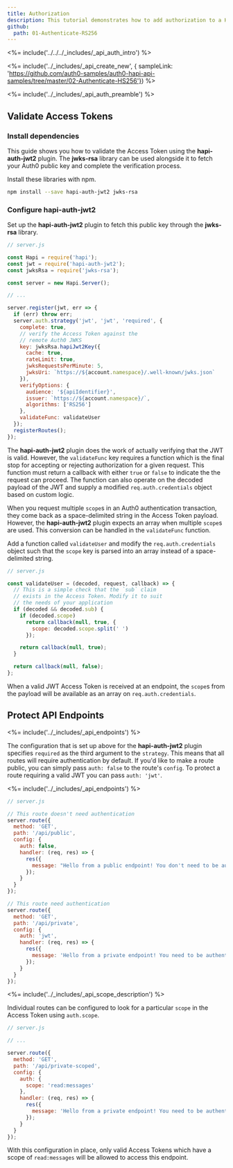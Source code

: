 ```yaml
---
title: Authorization
description: This tutorial demonstrates how to add authorization to a Hapi.js API.
github:
  path: 01-Authenticate-RS256
---
```

<%= include('../../../_includes/_api_auth_intro') %>

<%= include('../_includes/_api_create_new', { sampleLink: 'https://github.com/auth0-samples/auth0-hapi-api-samples/tree/master/02-Authenticate-HS256'}) %>

<%= include('../_includes/_api_auth_preamble') %>

## Validate Access Tokens

### Install dependencies

This guide shows you how to validate the Access Token using the **hapi-auth-jwt2** plugin.  The **jwks-rsa** library can be used alongside it to fetch your Auth0 public key and complete the verification process. 

Install these libraries with npm.

```bash
npm install --save hapi-auth-jwt2 jwks-rsa
```

### Configure hapi-auth-jwt2

Set up the **hapi-auth-jwt2** plugin to fetch this public key through the **jwks-rsa** library.

```js
// server.js

const Hapi = require('hapi');
const jwt = require('hapi-auth-jwt2');
const jwksRsa = require('jwks-rsa');

const server = new Hapi.Server();

// ...

server.register(jwt, err => {
  if (err) throw err;
  server.auth.strategy('jwt', 'jwt', 'required', {
    complete: true,
    // verify the Access Token against the
    // remote Auth0 JWKS
    key: jwksRsa.hapiJwt2Key({
      cache: true,
      rateLimit: true,
      jwksRequestsPerMinute: 5,
      jwksUri: `https://${account.namespace}/.well-known/jwks.json`
    }),
    verifyOptions: {
      audience: '${apiIdentifier}',
      issuer: `https://${account.namespace}/`,
      algorithms: ['RS256']
    },
    validateFunc: validateUser
  });
  registerRoutes();
});
```

The **hapi-auth-jwt2** plugin does the work of actually verifying that the JWT is valid. However, the `validateFunc` key requires a function which is the final stop for accepting or rejecting authorization for a given request. This function must return a callback with either `true` or `false` to indicate the the request can proceed. The function can also operate on the decoded payload of the JWT and supply a modified `req.auth.credentials` object based on custom logic.

When you request multiple `scope`s in an Auth0 authentication transaction, they come back as a space-delimited string in the Access Token payload. However, the **hapi-auth-jwt2** plugin expects an array when multiple `scope`s are used. This conversion can be handled in the `validateFunc` function.

Add a function called `validateUser` and modify the `req.auth.credentials` object such that the `scope` key is parsed into an array instead of a space-delimited string.

```js
// server.js

const validateUser = (decoded, request, callback) => {
  // This is a simple check that the `sub` claim
  // exists in the Access Token. Modify it to suit
  // the needs of your application
  if (decoded && decoded.sub) {
    if (decoded.scope)
      return callback(null, true, {
        scope: decoded.scope.split(' ')
      });

    return callback(null, true);
  }

  return callback(null, false);
};
```

When a valid JWT Access Token is received at an endpoint, the `scope`s from the payload will be available as an array on `req.auth.credentials`.

## Protect API Endpoints

<%= include('../_includes/_api_endpoints') %>

The configuration that is set up above for the **hapi-auth-jwt2** plugin specifies `required` as the third argument to the `strategy`. This means that all routes will require authentication by default. If you'd like to make a route public, you can simply pass `auth: false` to the route's `config`. To protect a route requiring a valid JWT you can pass `auth: 'jwt'`.

<%= include('../_includes/_api_endpoints') %>

```js
// server.js

// This route doesn't need authentication
server.route({
  method: 'GET',
  path: '/api/public',
  config: {
    auth: false,
    handler: (req, res) => {
      res({
        message: "Hello from a public endpoint! You don't need to be authenticated to see this."
      });
    }
  }
});

// This route need authentication
server.route({
  method: 'GET',
  path: '/api/private',
  config: {
    auth: 'jwt',
    handler: (req, res) => {
      res({
        message: 'Hello from a private endpoint! You need to be authenticated to see this.'
      });
    }
  }
});
```

<%= include('../_includes/_api_scope_description') %>

Individual routes can be configured to look for a particular `scope` in the Access Token using `auth.scope`.

```js
// server.js

// ...

server.route({
  method: 'GET',
  path: '/api/private-scoped',
  config: {
    auth: {
      scope: 'read:messages'
    },
    handler: (req, res) => {
      res({
        message: 'Hello from a private endpoint! You need to be authenticated and have a scope of read:messages to see this.'
      });
    }
  }
});
```

With this configuration in place, only valid Access Tokens which have a scope of `read:messages` will be allowed to access this endpoint.

